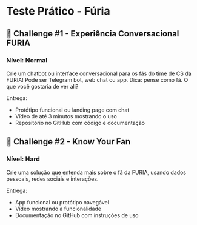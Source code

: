 # Teste Prático - Fúria

## 💬 Challenge #1 - Experiência Conversacional FURIA
### Nível: Normal

Crie um chatbot ou interface conversacional para os fãs do time de CS da FURIA! Pode ser Telegram bot, web chat ou app.
Dica: pense como fã. O que você gostaria de ver ali?

Entrega:
- Protótipo funcional ou landing page com chat
- Vídeo de até 3 minutos mostrando o uso
- Repositório no GitHub com código e documentação

## 🧠 Challenge #2 - Know Your Fan
### Nível: Hard

Crie uma solução que entenda mais sobre o fã da FURIA, usando dados pessoais, redes sociais e interações.

Entrega:
- App funcional ou protótipo navegável
- Vídeo mostrando a funcionalidade
- Documentação no GitHub com instruções de uso